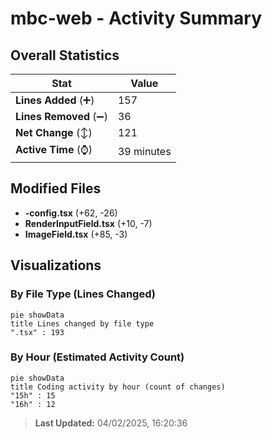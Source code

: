 # mbc-web - Activity Summary 

## Overall Statistics

| Stat                   | Value                                                             |
| ---------------------- | ----------------------------------------------------------------- |
| **Lines Added** (➕)   | 157                                          |
| **Lines Removed** (➖) | 36                                        |
| **Net Change** (↕)    | 121                |
| **Active Time** (⌚)   | 39 minutes |


## Modified Files
- **-config.tsx** (+62, -26)
- **RenderInputField.tsx** (+10, -7)
- **ImageField.tsx** (+85, -3)

## Visualizations

### By File Type (Lines Changed)

```mermaid
pie showData
title Lines changed by file type
".tsx" : 193
```

### By Hour (Estimated Activity Count)

```mermaid
pie showData
title Coding activity by hour (count of changes)
"15h" : 15
"16h" : 12
```


> **Last Updated:** 04/02/2025, 16:20:36